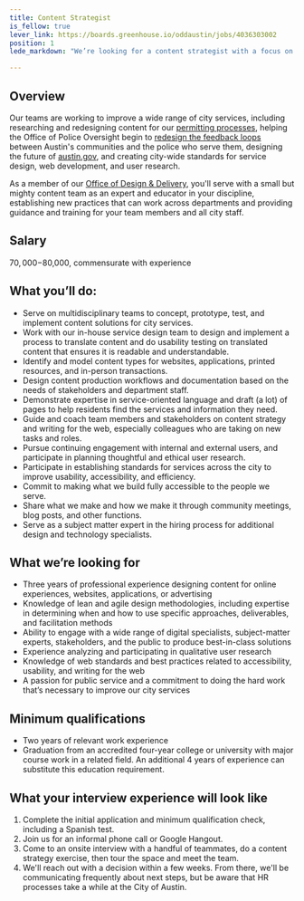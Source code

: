 ```yaml
---
title: Content Strategist
is_fellow: true
lever_link: https://boards.greenhouse.io/oddaustin/jobs/4036303002
position: 1
lede_markdown: "We’re looking for a content strategist with a focus on Spanish content and English-Spanish translation to serve on multidisciplinary project teams with career civil servants, actively demonstrating the value of iterative development and user-centered design."

---
```


 
## Overview
Our teams are working to improve a wide range of city services, including researching and redesigning content for our [permitting processes](https://alpha.austin.gov/en/permits-tickets/business-permits-and-licenses/food-business-permits/mobile-food-vendor-permit-guide/), helping the Office of Police Oversight begin to [redesign the feedback loops](https://alpha.austin.gov/en/police-oversight/) between Austin's communities and the police who serve them, designing the future of [austin.gov](http://alpha.austin.gov/), and creating city-wide standards for service design, web development, and user research.

As a member of our [Office of Design & Delivery](http://odd.austintexas.io/), you'll serve with a small but mighty content team as an expert and educator in your discipline, establishing new practices that can work across departments and providing guidance and training for your team members and all city staff. 


## Salary		

$70,000-$80,000, commensurate with experience		


## What you’ll do:		

*   Serve on multidisciplinary teams to concept, prototype, test, and implement content solutions for city services. 
*   Work with our in-house service design team to design and implement a process to translate content and do usability testing on translated content that ensures it is readable and understandable. 
*   Identify and model content types for websites, applications, printed resources, and in-person transactions. 
*   Design content production workflows and documentation based on the needs of stakeholders and department staff. 
*   Demonstrate expertise in service-oriented language and draft (a lot) of pages to help residents find the services and information they need.  
*   Guide and coach team members and stakeholders on content strategy and writing for the web, especially colleagues who are taking on new tasks and roles. 
*   Pursue continuing engagement with internal and external users, and participate in planning thoughtful and ethical user research. 
*   Participate in establishing standards for services across the city to improve usability, accessibility, and efficiency. 
*   Commit to making what we build fully accessible to the people we serve. 
*   Share what we make and how we make it through community meetings, blog posts, and other functions. 
*   Serve as a subject matter expert in the hiring process for additional design and technology specialists. 
		

## What we’re looking for		

*   Three years of professional experience designing content for online experiences, websites, applications, or advertising 
*   Knowledge of lean and agile design methodologies, including expertise in determining when and how to use specific approaches, deliverables, and facilitation methods 
*   Ability to engage with a wide range of digital specialists, subject-matter experts, stakeholders, and the public to produce best-in-class solutions 
*   Experience analyzing and participating in qualitative user research
*   Knowledge of web standards and best practices related to accessibility, usability, and writing for the web
*   A passion for public service and a commitment to doing the hard work that’s necessary to improve our city services

## Minimum qualifications		

*   Two years of relevant work experience		
*   Graduation from an accredited four-year college or university with major course work in a related field. An additional 4 years of experience can substitute this education requirement.

## What your interview experience will look like
1. Complete the initial application and minimum qualification check, including a Spanish test. 
2. Join us for an informal phone call or Google Hangout. 
3. Come to an onsite interview with a handful of teammates, do a content strategy exercise, then tour the space and meet the team. 
4. We'll reach out with a decision within a few weeks. From there, we'll be communicating frequently about next steps, but be aware that HR processes take a while at the City of Austin. 


